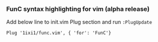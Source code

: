 ### FunC syntax highlighting for vim (alpha release)
Add below line to init.vim Plug section and run ```:PlugUpdate```  

```
Plug '1ixi1/func.vim', { 'for': 'FunC'}
```
